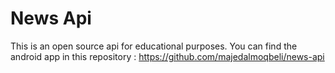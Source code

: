 # News Api
This is an open source api for educational purposes.
You can find the android app in this repository :
https://github.com/majedalmoqbeli/news-api

